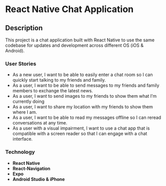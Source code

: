 # React Native Chat Application

## Description
This project is a chat application built with React Native to use the same codebase for updates and development across different OS (iOS & Android).

### User Stories
* As a new user, I want to be able to easily enter a chat room so I can quickly start talking to my friends and family.
* As a user, I want to be able to send messages to my friends and family members to exchange the latest news.
* As a user, I want to send images to my friends to show them what I’m currently doing
* As a user, I want to share my location with my friends to show them where I am.
* As a user, I want to be able to read my messages offline so I can reread conversations at any time.
* As a user with a visual impairment, I want to use a chat app that is compatible with a screen reader so that I can engage with a chat interface.

### Technology
* **React Native**
* **React-Navigation**
* **Expo**
* **Android Studio & iPhone** 
